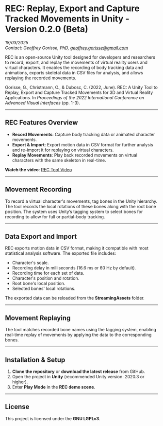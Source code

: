 # REC: Replay, Export and Capture Tracked Movements in Unity  - Version 0.2.0 (Beta)
*18/03/2025*  
*Contact: Geoffrey Gorisse, PhD, [geoffrey.gorisse@gmail.com](mailto:geoffrey.gorisse@gmail.com)*

REC is an open-source Unity tool designed for developers and researchers to record, export, and replay the movements of virtual reality users and virtual characters. It enables the recording of body tracking data and animations, exports skeletal data in CSV files for analysis, and allows replaying the recorded movements.

Gorisse, G., Christmann, O., & Dubosc, C. (2022, June). REC: A Unity Tool to Replay, Export and Capture Tracked Movements for 3D and Virtual Reality Applications. In _Proceedings of the 2022 International Conference on Advanced Visual Interfaces_ (pp. 1-3).

---

## REC Features Overview
- **Record Movements**: Capture body tracking data or animated character movements.
- **Export & Import**: Export motion data in CSV format for further analysis and re-import it for replaying on virtual characters.
- **Replay Movements**: Play back recorded movements on virtual characters with the same skeleton in real-time.

**Watch the video**: [REC Tool Video](https://youtu.be/JoGoU34bTAk)

---

## Movement Recording
To record a virtual character's movements, tag bones in the Unity hierarchy. The tool records the local rotations of these bones along with the root bone position. The system uses Unity’s tagging system to select bones for recording to allow for full or partial-body tracking.

---

## Data Export and Import
REC exports motion data in CSV format, making it compatible with most statistical analysis software. The exported file includes:
- Character's scale.
- Recording delay in milliseconds (16.6 ms or 60 Hz by default).
- Recording time for each set of data.
- Character's position and rotation.
- Root bone's local position.
- Selected bones' local rotations. 

The exported data can be reloaded from the **StreamingAssets** folder.

---

## Movement Replaying
The tool matches recorded bone names using the tagging system, enabling real-time replay of movements by applying the data to the corresponding bones.

---

## Installation & Setup

1. **Clone the repository** or **download the latest release** from GitHub.
2. Open the project in **Unity** (recommended Unity version: 2020.3 or higher).
3. Enter **Play Mode** in the **REC demo scene**.

---

## License

This project is licensed under the **GNU LGPLv3**.  
